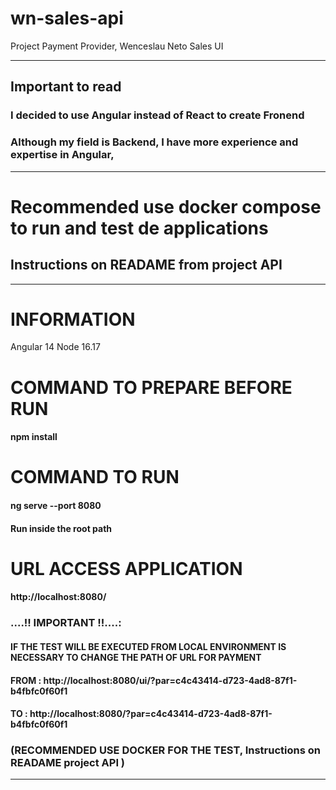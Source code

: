 # wn-sales-api
Project Payment Provider, Wenceslau Neto Sales UI

______________________________________________________________
## Important to read
### I decided to use Angular instead of React to create Fronend
### Although my field is Backend, I have more experience and expertise in Angular,
_______________________________________________________________

# Recommended use docker compose to run and test de applications
## Instructions on READAME from project API
_______________________________________________________________

# INFORMATION

Angular 14
Node 16.17

# COMMAND TO PREPARE BEFORE RUN
#### npm install 

# COMMAND TO RUN 
####  ng serve --port 8080
#### Run inside the root path

  # URL ACCESS APPLICATION
#### http://localhost:8080/

### ....!! IMPORTANT !!....: 
#### IF THE TEST WILL BE EXECUTED FROM LOCAL ENVIRONMENT IS NECESSARY TO CHANGE THE PATH OF URL FOR PAYMENT

#### FROM : http://localhost:8080/ui/?par=c4c43414-d723-4ad8-87f1-b4fbfc0f60f1
#### TO : http://localhost:8080/?par=c4c43414-d723-4ad8-87f1-b4fbfc0f60f1 

### (RECOMMENDED USE DOCKER FOR THE TEST, Instructions on READAME project API )
________________________________________________________________________________
